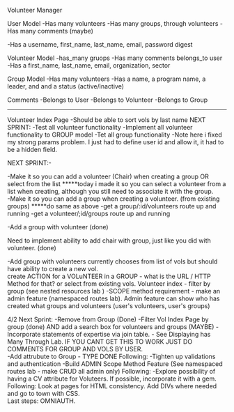 Volunteer Manager


User Model
-Has many volunteers
-Has many groups, through volunteers
-Has many comments (maybe)

-Has a username, first_name, last_name, email, password digest

Volunteer Model
-has_many gruops
-Has many comments
belongs_to user
-Has a first_name, last_name, email, organization, sector

Group Model
-Has many volunteers
-Has a name, a program name, a leader, and and a status (active/inactive)


Comments
-Belongs to User
-Belongs to Volunteer
-Belongs to Group



--------------------
Volunteer Index Page
-Should be able to sort vols by last name
NEXT SPRINT:
-Test all volunteer functionality
-Implement all volunteer functionality to GROUP model
-Tet all group functionality
-Note here i fixed my strong params problem.  I just had to define user id and allow it, it had to be a hidden field.  

NEXT SPRINT:-

-Make it so you can add a volunteer (Chair) when creating a group OR select from the list
*****today i made it so you can select a volunteer from a list when creating, although you still need to associate it with the group.  
-Make it so you can add a group when creating a volunteer. (from existing groups)
*****do same as above
-get a group/:id/volunteers route up and running
-get a volunteer/;id/groups route up and running


-Add a group with volunteer (done)

Need to implement ability to add chair with group, just like you did with volunteer. (done)


-Add group with volunteers currently chooses from list of vols but should have ability to create a new vol.  
create ACTION for a VOLuNTEER in a GROUP - what is the URL / HTTP Method for that?  or select from existing vols.
Volunteer index - filter by group (see nested resources lab )
-SCOPE method requirement - make an admin feature (namespaced routes lab).  Admin feature can show who has created what groups and volunteers (user's volunteers, user's groups)


4/2 Next Sprint:
-Remove from Group (Done)
-Filter Vol Index Page by group (done) AND add a search box for volunteers and groups (MAYBE)
-Incorporate statements of expertise via join table.  - See Displaying has Many Through Lab.  IF YOU CANT GET THIS TO WORK JUST DO COMMENTS FOR GROUP AND VOLS BY USER.  
-Add attrubute to Group - TYPE DONE
Following:
-Tighten up validations and authentication
-Build ADMIN Scope Method Feature (See namespaced routes lab - make CRUD all admin only)
Following:
-Explore possibility of having a CV attribute for Voluteers.  If possible, incorporate it with a gem.   
Following:
Look at pages for HTML consistency.  Add DIVs where needed and go to town with CSS.  
Last steps:  OMNIAUTH.  
